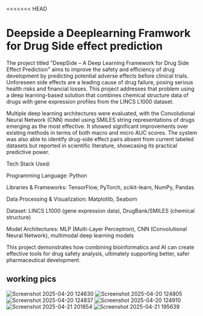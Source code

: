 <<<<<<< HEAD
# Deepside a Deeplearning Framwork for Drug Side effect prediction
The project titled "DeepSide – A Deep Learning Framework for Drug Side Effect Prediction" aims to improve the safety and efficiency of drug development by predicting potential adverse effects before clinical trials. Unforeseen side effects are a leading cause of drug failure, posing serious health risks and financial losses. This project addresses that problem using a deep learning-based solution that combines chemical structure data of drugs with gene expression profiles from the LINCS L1000 dataset.

Multiple deep learning architectures were evaluated, with the Convolutional Neural Network (CNN) model using SMILES string representations of drugs emerging as the most effective. It showed significant improvements over existing methods in terms of both macro and micro AUC scores. The system was also able to identify drug-side effect pairs absent from current labeled datasets but reported in scientific literature, showcasing its practical predictive power.

Tech Stack Used:

Programming Language: Python

Libraries & Frameworks: TensorFlow, PyTorch, scikit-learn, NumPy, Pandas

Data Processing & Visualization: Matplotlib, Seaborn

Dataset: LINCS L1000 (gene expression data), DrugBank/SMILES (chemical structure)

Model Architectures: MLP (Multi-Layer Perceptron), CNN (Convolutional Neural Network), multimodal deep learning models

This project demonstrates how combining bioinformatics and AI can create effective tools for drug safety analysis, ultimately supporting better, safer pharmaceutical development.
## working pics
![Screenshot 2025-04-20 124630](https://github.com/user-attachments/assets/0c981154-1a30-40f9-83fb-65eb7def8661)
![Screenshot 2025-04-20 124805](https://github.com/user-attachments/assets/7e05db34-2d25-422b-a4f9-2330182315a1)
![Screenshot 2025-04-20 124837](https://github.com/user-attachments/assets/43f9e215-85d0-40d1-9607-bc5c19c3e42f)
![Screenshot 2025-04-20 124910](https://github.com/user-attachments/assets/a56be009-3089-4bd8-875e-245ebdbc8f13)
![Screenshot 2025-04-21 201854](https://github.com/user-attachments/assets/7fb78f43-2ac6-46c2-9e61-82222e66579e)
![Screenshot 2025-04-21 195639](https://github.com/user-attachments/assets/904a6976-100c-4bd5-874b-16c95d1d9e10)




